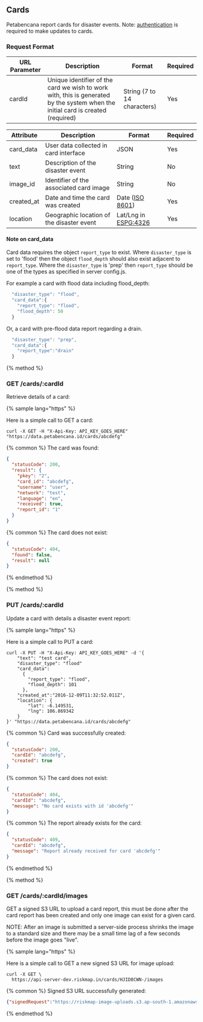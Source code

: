 ## Cards

Petabencana report cards for disaster events.  Note: [authentication](https://docs.petabencana.id/general/authentication.html) is required to make updates to cards.

### Request Format

| URL Parameter | Description | Format | Required |
| -- | -- | -- | -- |
| cardId | Unique identifier of the card we wish to work with, this is generated by the system when the initial card is created (required) | String (7 to 14 characters) | Yes


| Attribute | Description | Format | Required |
| -- | -- | -- | -- |
| card_data | User data collected in card interface | JSON | Yes |
| text | Description of the disaster event | String | No |
| image_id | Identifier of the associated card image | String | No |
| created_at | Date and time the card was created | Date ([ISO 8601](http://www.iso.org/iso/home/standards/iso8601.htm)) | Yes |
| location | Geographic location of the disaster event | Lat/Lng in [ESPG:4326](http://spatialreference.org/ref/epsg/wgs-84/) | Yes |

#### Note on card_data
Card data requires the object `report_type` to exist. Where `disaster_type` is set to 'flood' then the object `flood_depth` should also exist adjacent to `report_type`. Where the `disaster_type` is 'prep' then `report_type` should be one of the types as specified in server config.js.

For example a card with flood data including flood_depth:

```javascript
  "disaster_type": "flood",
  "card_data":{
    "report_type": "flood",
    "flood_depth": 50
  }
```

Or, a card with pre-flood data report regarding a drain.

```javascript
  "disaster_type": "prep",
  "card_data":{
    "report_type":"drain"
  }
```

{% method %}
### GET /cards/:cardId

Retrieve details of a card:

{% sample lang="https" %}

Here is a simple call to GET a card:

```https
curl -X GET -H "X-Api-Key: API_KEY_GOES_HERE" "https://data.petabencana.id/cards/abcdefg"
```

{% common %}
The card was found:

```json
{
  "statusCode": 200,
  "result": {
    "pkey": "2",
    "card_id": "abcdefg",
    "username": "user",
    "network": "test",
    "language": "en",
    "received": true,
    "report_id": "1"
  }
}
```

{% common %}
The card does not exist:

```json
{
  "statusCode": 404,
  "found": false,
  "result": null
}
```

{% endmethod %}


{% method %}
### PUT /cards/:cardId

Update a card with details a disaster event report:

{% sample lang="https" %}

Here is a simple call to PUT a card:

```https
curl -X PUT -H "X-Api-Key: API_KEY_GOES_HERE" -d '{
    "text": "test card",
    "disaster_type": "flood"
    "card_data":
      {
        "report_type": "flood",
        "flood_depth": 101
      },
    "created_at":"2016-12-09T11:32:52.011Z",
    "location": {
        "lat": -6.149531,
        "lng": 106.869342
    }
}' "https://data.petabencana.id/cards/abcdefg"
```

{% common %}
Card was successfully created:

```json
{
  "statusCode": 200,
  "cardId": "abcdefg",
  "created": true
}
```

{% common %}
The card does not exist:

```json
{
  "statusCode": 404,
  "cardId": "abcdefg",
  "message": "No card exists with id 'abcdefg'"
}
```

{% common %}
The report already exists for the card:

```json
{
  "statusCode": 409,
  "cardId": "abcdefg",
  "message": "Report already received for card 'abcdefg'"
}
```

{% endmethod %}


{% method %}
### GET /cards/:cardId/images

GET a signed S3 URL to upload a card report, this must be done after the card report has been created and only one image can exist for a given card.  

NOTE: After an image is submitted a server-side process shrinks the image to a standard size and there may be a small time lag of a few seconds before the image goes "live".

{% sample lang="https" %}

Here is a simple call to GET a new signed S3 URL for image upload:

```https
curl -X GET \
  https://api-server-dev.riskmap.in/cards/HJID8CWN-/images
```

{% common %}
Signed S3 URL successfully generated:

```json
{"signedRequest":"https://riskmap-image-uploads.s3.ap-south-1.amazonaws.com/originals/BJbTHR-Vb.jpg?X-Amz-Algorithm=AWS4-HMAC-SHA256&X-Amz-Credential=AKIAJFMR3NR7BXZ5X7DA%2F20170629%2Fap-south-1%2Fs3%2Faws4_request&X-Amz-Date=20170629T012002Z&X-Amz-Expires=900&X-Amz-Signature=ad10a53555205fa18ecfa07da52eb0349ed1c8bda66fe2de0fa9c445c61b7c62&X-Amz-SignedHeaders=host","url":"https://s3.ap-south-1.amazonaws.com/riskmap-image-uploads/originals/BJbTHR-Vb.jpg"}
```

{% endmethod %}
